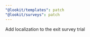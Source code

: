 ```yaml
---
"@lookit/templates": patch
"@lookit/surveys": patch
---
```


Add localization to the exit survey trial
